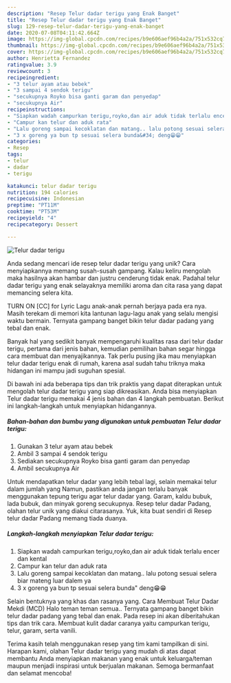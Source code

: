 ```yaml
---
description: "Resep Telur dadar terigu yang Enak Banget"
title: "Resep Telur dadar terigu yang Enak Banget"
slug: 129-resep-telur-dadar-terigu-yang-enak-banget
date: 2020-07-08T04:11:42.664Z
image: https://img-global.cpcdn.com/recipes/b9e606aef96b4a2a/751x532cq70/telur-dadar-terigu-foto-resep-utama.jpg
thumbnail: https://img-global.cpcdn.com/recipes/b9e606aef96b4a2a/751x532cq70/telur-dadar-terigu-foto-resep-utama.jpg
cover: https://img-global.cpcdn.com/recipes/b9e606aef96b4a2a/751x532cq70/telur-dadar-terigu-foto-resep-utama.jpg
author: Henrietta Fernandez
ratingvalue: 3.9
reviewcount: 3
recipeingredient:
- "3 telur ayam atau bebek"
- "3 sampai 4 sendok terigu"
- "secukupnya Royko bisa ganti garam dan penyedap"
- "secukupnya Air"
recipeinstructions:
- "Siapkan wadah campurkan terigu,royko,dan air aduk tidak terlalu encer dan kental"
- "Campur kan telur dan aduk rata"
- "Lalu goreng sampai kecoklatan dan matang.. lalu potong sesuai selera biar mateng luar dalem ya"
- "3 x goreng ya bun tp sesuai selera bunda&#34; deng😁😁"
categories:
- Resep
tags:
- telur
- dadar
- terigu

katakunci: telur dadar terigu 
nutrition: 194 calories
recipecuisine: Indonesian
preptime: "PT11M"
cooktime: "PT53M"
recipeyield: "4"
recipecategory: Dessert

---
```



![Telur dadar terigu](https://img-global.cpcdn.com/recipes/b9e606aef96b4a2a/751x532cq70/telur-dadar-terigu-foto-resep-utama.jpg)

Anda sedang mencari ide resep telur dadar terigu yang unik? Cara menyiapkannya memang susah-susah gampang. Kalau keliru mengolah maka hasilnya akan hambar dan justru cenderung tidak enak. Padahal telur dadar terigu yang enak selayaknya memiliki aroma dan cita rasa yang dapat memancing selera kita.

TURN ON [CC] for Lyric Lagu anak-anak pernah berjaya pada era nya. Masih terekam di memori kita lantunan lagu-lagu anak yang selalu mengisi waktu bermain. Ternyata gampang banget bikin telur dadar padang yang tebal dan enak.

Banyak hal yang sedikit banyak mempengaruhi kualitas rasa dari telur dadar terigu, pertama dari jenis bahan, kemudian pemilihan bahan segar hingga cara membuat dan menyajikannya. Tak perlu pusing jika mau menyiapkan telur dadar terigu enak di rumah, karena asal sudah tahu triknya maka hidangan ini mampu jadi suguhan spesial.


Di bawah ini ada beberapa tips dan trik praktis yang dapat diterapkan untuk mengolah telur dadar terigu yang siap dikreasikan. Anda bisa menyiapkan Telur dadar terigu memakai 4 jenis bahan dan 4 langkah pembuatan. Berikut ini langkah-langkah untuk menyiapkan hidangannya.

<!--inarticleads1-->

##### Bahan-bahan dan bumbu yang digunakan untuk pembuatan Telur dadar terigu:

1. Gunakan 3 telur ayam atau bebek
1. Ambil 3 sampai 4 sendok terigu
1. Sediakan secukupnya Royko bisa ganti garam dan penyedap
1. Ambil secukupnya Air


Untuk mendapatkan telur dadar yang lebih tebal lagi, selain memakai telur dalam jumlah yang Namun, pastikan anda jangan terlalu banyak menggunakan tepung terigu agar telur dadar yang. Garam, kaldu bubuk, lada bubuk, dan minyak goreng secukupnya. Resep telur dadar Padang, olahan telur unik yang diakui citarasanya. Yuk, kita buat sendiri di Resep telur dadar Padang memang tiada duanya. 

<!--inarticleads2-->

##### Langkah-langkah menyiapkan Telur dadar terigu:

1. Siapkan wadah campurkan terigu,royko,dan air aduk tidak terlalu encer dan kental
1. Campur kan telur dan aduk rata
1. Lalu goreng sampai kecoklatan dan matang.. lalu potong sesuai selera biar mateng luar dalem ya
1. 3 x goreng ya bun tp sesuai selera bunda&#34; deng😁😁


Selain bentuknya yang khas dan rasanya yang. Cara Membuat Telur Dadar Mekdi (MCD) Halo teman teman semua.. Ternyata gampang banget bikin telur dadar padang yang tebal dan enak. Pada resep ini akan diberitahukan tips dan trik cara. Membuat kulit dadar caranya yaitu campurkan terigu, telur, garam, serta vanili. 

Terima kasih telah menggunakan resep yang tim kami tampilkan di sini. Harapan kami, olahan Telur dadar terigu yang mudah di atas dapat membantu Anda menyiapkan makanan yang enak untuk keluarga/teman maupun menjadi inspirasi untuk berjualan makanan. Semoga bermanfaat dan selamat mencoba!
